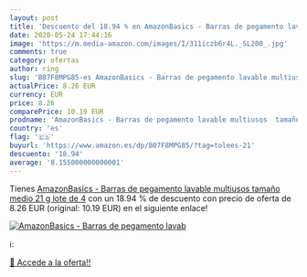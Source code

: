 ```yaml
---
layout: post
title: 'Descuento del 18.94 % en AmazonBasics - Barras de pegamento lavab'
date: 2020-05-24 17:44:16
image: 'https://m.media-amazon.com/images/I/311iczb6r4L._SL200_.jpg'
comments: true
category: ofertas
author: ring
slug: 'B07F8MPG85-es AmazonBasics - Barras de pegamento lavable multiusos  tamaño medio  21 g  lote de 4'
actualPrice: 8.26 EUR
currency: EUR
price: 8.26
comparePrice: 10.19 EUR
prodname: 'AmazonBasics - Barras de pegamento lavable multiusos  tamaño medio  21 g  lote de 4'
country: 'es'
flag: '🇪🇸'
buyurl: 'https://www.amazon.es/dp/B07F8MPG85/?tag=tolees-21'
descuento: '18.94'
average: '8.155000000000001'
---
```


Tienes [AmazonBasics - Barras de pegamento lavable multiusos  tamaño medio  21 g  lote de 4](https://www.amazon.es/dp/B07F8MPG85/?tag=tolees-21) con un 18.94 % de descuento con precio de oferta de 8.26 EUR (original: 10.19 EUR) en el siguiente enlace!

[![AmazonBasics - Barras de pegamento lavab](https://m.media-amazon.com/images/I/311iczb6r4L._SL200_.jpg)](https://www.amazon.es/dp/B07F8MPG85/?tag=tolees-21)

ℹ️:


[🛒 Accede a la oferta!!](https://www.amazon.es/dp/B07F8MPG85/?tag=tolees-21)
